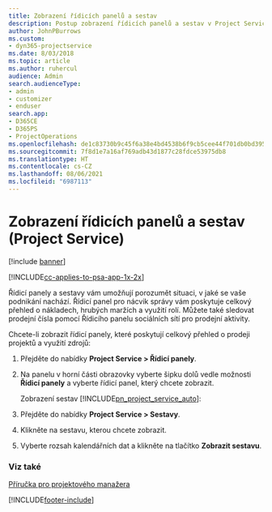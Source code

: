```yaml
---
title: Zobrazení řídicích panelů a sestav
description: Postup zobrazení řídicích panelů a sestav v Project Service
author: JohnPBurrows
ms.custom:
- dyn365-projectservice
ms.date: 8/03/2018
ms.topic: article
ms.author: ruhercul
audience: Admin
search.audienceType:
- admin
- customizer
- enduser
search.app:
- D365CE
- D365PS
- ProjectOperations
ms.openlocfilehash: de1c83730b9c45f6a38e4bd4538b6f9cb5cee44f701db0bd395069cf8336d080
ms.sourcegitcommit: 7f8d1e7a16af769adb43d1877c28fdce53975db8
ms.translationtype: HT
ms.contentlocale: cs-CZ
ms.lasthandoff: 08/06/2021
ms.locfileid: "6987113"
---
```

# <a name="view-dashboards-and-reports-project-service"></a>Zobrazení řídicích panelů a sestav (Project Service)

[!include [banner](../includes/psa-now-project-operations.md)]

[!INCLUDE[cc-applies-to-psa-app-1x-2x](../includes/cc-applies-to-psa-app-1x-2x.md)]

Řídicí panely a sestavy vám umožňují porozumět situaci, v jaké se vaše podnikání nachází. Řídicí panel pro nácvik správy vám poskytuje celkový přehled o nákladech, hrubých maržích a využití rolí. Můžete také sledovat prodejní čísla pomocí Řídicího panelu sociálních sítí pro prodejní aktivity.  
  
 Chcete-li zobrazit řídicí panely, které poskytují celkový přehled o prodeji projektů a využití zdrojů:  
  
1. Přejděte do nabídky **Project Service > Řídicí panely**.  
  
2. Na panelu v horní části obrazovky vyberte šipku dolů vedle možnosti **Řídicí panely** a vyberte řídicí panel, který chcete zobrazit.  
  
   Zobrazení sestav [!INCLUDE[pn_project_service_auto](../includes/pn-project-service-auto.md)]:  
  
3. Přejděte do nabídky **Project Service > Sestavy**.  
  
4. Klikněte na sestavu, kterou chcete zobrazit.  
  
5. Vyberte rozsah kalendářních dat a klikněte na tlačítko **Zobrazit sestavu**.  
  
### <a name="see-also"></a>Viz také  
 [Příručka pro projektového manažera](../psa/project-manager-guide.md)


[!INCLUDE[footer-include](../includes/footer-banner.md)]